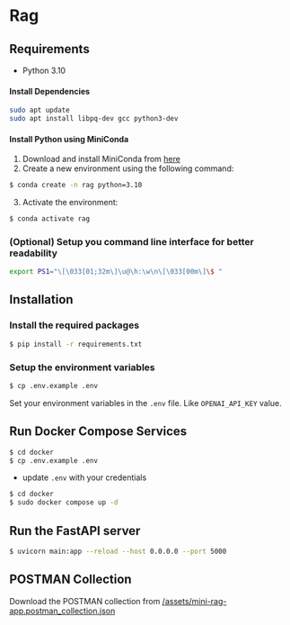 # Rag
## Requirements

- Python 3.10

#### Install Dependencies

```bash
sudo apt update
sudo apt install libpq-dev gcc python3-dev
```

#### Install Python using MiniConda

1) Download and install MiniConda from [here](https://docs.anaconda.com/free/miniconda/#quick-command-line-install)
2) Create a new environment using the following command:
```bash
$ conda create -n rag python=3.10
```
3) Activate the environment:
```bash
$ conda activate rag
```

### (Optional) Setup you command line interface for better readability

```bash
export PS1="\[\033[01;32m\]\u@\h:\w\n\[\033[00m\]\$ "
```

## Installation

### Install the required packages

```bash
$ pip install -r requirements.txt
```

### Setup the environment variables

```bash
$ cp .env.example .env
```
Set your environment variables in the `.env` file. Like `OPENAI_API_KEY` value.

## Run Docker Compose Services

```bash
$ cd docker
$ cp .env.example .env
```

- update `.env` with your credentials



```bash
$ cd docker
$ sudo docker compose up -d
```

## Run the FastAPI server

```bash
$ uvicorn main:app --reload --host 0.0.0.0 --port 5000
```

## POSTMAN Collection

Download the POSTMAN collection from [/assets/mini-rag-app.postman_collection.json](/assets/mini-rag-app.postman_collection.json)

